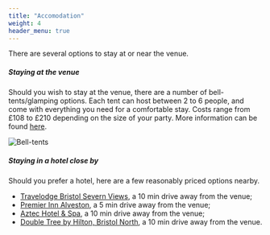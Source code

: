 ```yaml
---
title: "Accomodation"
weight: 4
header_menu: true
---
```


There are several options to stay at or near the venue.

##### Staying at the venue

Should you wish to stay at the venue, there are a number of bell-tents/glamping
options. Each tent can host between 2 to 6 people, and come with everything you
need for a comfortable stay. Costs range from £108 to £210 depending on the size
of your party. More information can be found
[here](https://olddownestate.co.uk/bell-tents/).

![Bell-tents](images/bell-tent.jpg)

##### Staying in a hotel close by

Should you prefer a hotel, here are a few reasonably priced options nearby.
* [Travelodge Bristol Severn Views](https://maps.app.goo.gl/x6RP8gmKPvaxuuZh9),
a 10 min drive away from the venue;
* [Premier Inn Alveston](https://maps.app.goo.gl/fpEKZCjLCYFX5LY59), a 5 min
drive away from the venue;
* [Aztec Hotel & Spa](https://maps.app.goo.gl/PmxYfnGdN2TDAVXM8), a 10 min drive
away from the venue;
* [Double Tree by Hilton, Bristol North](https://maps.app.goo.gl/7tqfg6wq76UUw4nb7),
 a 10 min drive away from the venue.
